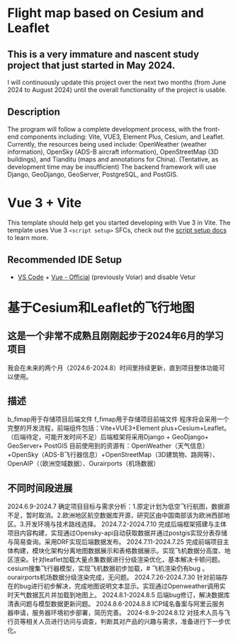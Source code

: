 # Flight map based on Cesium and Leaflet
## This is a very immature and nascent study project that just started in May 2024.
I will continuously update this project over the next two months (from June 2024 to August 2024) until the overall functionality of the project is usable.

## Description
The program will follow a complete development process, with the front-end components including: Vite, VUE3, Element Plus, Cesium, and Leaflet.
Currently, the resources being used include: OpenWeather (weather information), OpenSky (ADS-B aircraft information), OpenStreetMap (3D buildings), and Tianditu (maps and annotations for China).
(Tentative, as development time may be insufficient) The backend framework will use Django, GeoDjango, GeoServer, PostgreSQL, and PostGIS.

# Vue 3 + Vite
This template should help get you started developing with Vue 3 in Vite. The template uses Vue 3 `<script setup>` SFCs, check out the [script setup docs](https://v3.vuejs.org/api/sfc-script-setup.html#sfc-script-setup) to learn more.

## Recommended IDE Setup
- [VS Code](https://code.visualstudio.com/) + [Vue - Official](https://marketplace.visualstudio.com/items?itemName=Vue.volar) (previously Volar) and disable Vetur


# 基于Cesium和Leaflet的飞行地图
## 这是一个非常不成熟且刚刚起步于2024年6月的学习项目
我会在未来的两个月（2024.6-2024.8）时间里持续更新，直到项目整体功能可以使用。

## 描述
b_fimap用于存储项目后端文件
f_fimap用于存储项目前端文件
程序将会采用一个完整的开发流程，前端组件包括：Vite+VUE3+Element plus+Cesium+Leaflet。
（后端待定，可能开发时间不足）后端框架将采用Django + GeoDjango+ GeoServer+ PostGIS
目前使用到的资源有：OpenWeather（天气信息）+OpenSky（ADS-B飞行器信息）+OpenStreetMap（3D建筑物、路网等）、OpenAIP（（欧洲空域数据）、Ourairports（机场数据）

## 不同时间段进展
2024.6.9-2024.7  确定项目目标与需求分析：1.原定计划为低空飞行航图，数据源不足，暂时取消。2.欧洲地区航空数据库开源，研究区由中国南部该为欧洲西部地区。3.开发环境与技术路线选择。
2024.7.2-2024.7.10 完成后端框架搭建与主体项目内容构建，实现通过Opensky-api自动获取数据并通过postgis实现分表存储与简易查询。采用DRF实现后端数据发布。
2024.7.11-2024.7.25 完成前端项目主体构建，模块化架构分离地图数据展示和表格数据展示。实现飞机数据分高度、地区渲染。针对leaflet加载大量点集数据进行分级渲染优化，基本解决卡顿问题。cesium搜集飞行器模型，实现飞机数据初步加载，# 飞机渲染仍有bug 。ourairports机场数据分级渲染完成，无问题。
2024.7.26-2024.7.30 针对前端存在的bug进行初步解决，完成地图说明文本显示。实现通过Openweather调用实时天气数据瓦片并加载到地图上。
2024.8.1-2024.8.5 后端bug修订，解决数据库清表问题与模型数据更新问题。
2024.8.6-2024.8.8 ICP域名备案与阿里云服务器申请，服务器环境初步部署，简历完善。
2024-8.9-2024.8.12 对技术人员与飞行员等相关人员进行访问与调查，判断其对产品的兴趣与需求，准备进行下一步优化。

